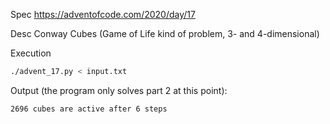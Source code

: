 Spec https://adventofcode.com/2020/day/17

Desc Conway Cubes (Game of Life kind of problem, 3- and 4-dimensional)

Execution

```bash
./advent_17.py < input.txt
```

Output (the program only solves part 2 at this point):

```
2696 cubes are active after 6 steps
```

